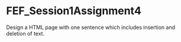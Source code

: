 # FEF_Session1Assignment4
Design a HTML page with one sentence which includes insertion and deletion of text.
